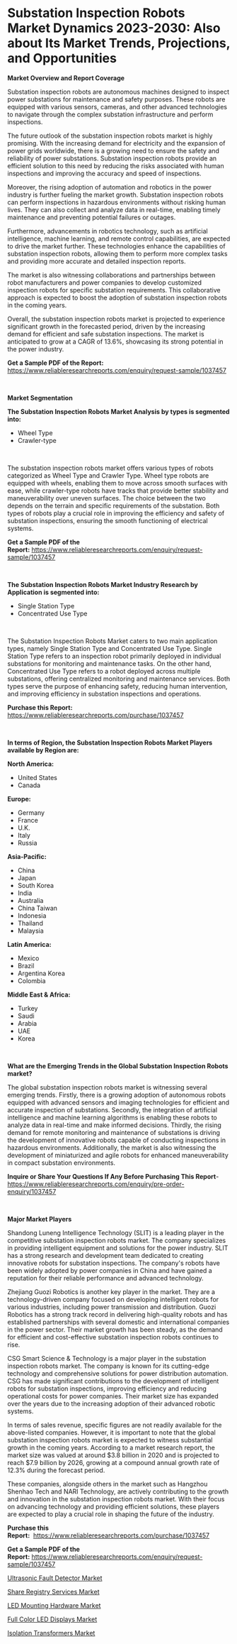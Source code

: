 <p><h1>Substation Inspection Robots Market Dynamics 2023-2030: Also about Its Market Trends, Projections, and Opportunities</h1></p><p><strong>Market Overview and Report Coverage</strong></p>
<p><p>Substation inspection robots are autonomous machines designed to inspect power substations for maintenance and safety purposes. These robots are equipped with various sensors, cameras, and other advanced technologies to navigate through the complex substation infrastructure and perform inspections.</p><p>The future outlook of the substation inspection robots market is highly promising. With the increasing demand for electricity and the expansion of power grids worldwide, there is a growing need to ensure the safety and reliability of power substations. Substation inspection robots provide an efficient solution to this need by reducing the risks associated with human inspections and improving the accuracy and speed of inspections.</p><p>Moreover, the rising adoption of automation and robotics in the power industry is further fueling the market growth. Substation inspection robots can perform inspections in hazardous environments without risking human lives. They can also collect and analyze data in real-time, enabling timely maintenance and preventing potential failures or outages.</p><p>Furthermore, advancements in robotics technology, such as artificial intelligence, machine learning, and remote control capabilities, are expected to drive the market further. These technologies enhance the capabilities of substation inspection robots, allowing them to perform more complex tasks and providing more accurate and detailed inspection reports.</p><p>The market is also witnessing collaborations and partnerships between robot manufacturers and power companies to develop customized inspection robots for specific substation requirements. This collaborative approach is expected to boost the adoption of substation inspection robots in the coming years.</p><p>Overall, the substation inspection robots market is projected to experience significant growth in the forecasted period, driven by the increasing demand for efficient and safe substation inspections. The market is anticipated to grow at a CAGR of 13.6%, showcasing its strong potential in the power industry.</p></p>
<p><strong>Get a Sample PDF of the Report:</strong> <a href="https://www.reliableresearchreports.com/enquiry/request-sample/1037457">https://www.reliableresearchreports.com/enquiry/request-sample/1037457</a></p>
<p>&nbsp;</p>
<p><strong>Market Segmentation</strong></p>
<p><strong>The Substation Inspection Robots Market Analysis by types is segmented into:</strong></p>
<p><ul><li>Wheel Type</li><li>Crawler-type</li></ul></p>
<p>&nbsp;</p>
<p><p>The substation inspection robots market offers various types of robots categorized as Wheel Type and Crawler Type. Wheel type robots are equipped with wheels, enabling them to move across smooth surfaces with ease, while crawler-type robots have tracks that provide better stability and maneuverability over uneven surfaces. The choice between the two depends on the terrain and specific requirements of the substation. Both types of robots play a crucial role in improving the efficiency and safety of substation inspections, ensuring the smooth functioning of electrical systems.</p></p>
<p><strong>Get a Sample PDF of the Report:</strong>&nbsp;<a href="https://www.reliableresearchreports.com/enquiry/request-sample/1037457">https://www.reliableresearchreports.com/enquiry/request-sample/1037457</a></p>
<p>&nbsp;</p>
<p><strong>The Substation Inspection Robots Market Industry Research by Application is segmented into:</strong></p>
<p><ul><li>Single Station Type</li><li>Concentrated Use Type</li></ul></p>
<p>&nbsp;</p>
<p><p>The Substation Inspection Robots Market caters to two main application types, namely Single Station Type and Concentrated Use Type. Single Station Type refers to an inspection robot primarily deployed in individual substations for monitoring and maintenance tasks. On the other hand, Concentrated Use Type refers to a robot deployed across multiple substations, offering centralized monitoring and maintenance services. Both types serve the purpose of enhancing safety, reducing human intervention, and improving efficiency in substation inspections and operations.</p></p>
<p><strong>Purchase this Report:</strong>&nbsp; <a href="https://www.reliableresearchreports.com/purchase/1037457">https://www.reliableresearchreports.com/purchase/1037457</a></p>
<p>&nbsp;</p>
<p><strong>In terms of Region, the Substation Inspection Robots Market Players available by Region are:</strong></p>
<p>
    <p> <strong> North America: </strong>
        <ul>
            <li>United States</li>
            <li>Canada</li>
        </ul>
        </p> 
    <p> <strong> Europe: </strong>
        <ul>
            <li>Germany</li>
            <li>France</li>
            <li>U.K.</li>
            <li>Italy</li>
            <li>Russia</li>
        </ul>
        </p> 
    <p> <strong> Asia-Pacific: </strong>
        <ul>
            <li>China</li>
            <li>Japan</li>
            <li>South Korea</li>
            <li>India</li>
            <li>Australia</li>
            <li>China Taiwan</li>
            <li>Indonesia</li>
            <li>Thailand</li>
            <li>Malaysia</li>
        </ul>
        </p> 
    <p> <strong> Latin America: </strong>
        <ul>
            <li>Mexico</li>
            <li>Brazil</li>
            <li>Argentina Korea</li>
            <li>Colombia</li>
        </ul>
        </p> 
    <p> <strong> Middle East & Africa: </strong>
        <ul>
            <li>Turkey</li>
            <li>Saudi</li>
            <li>Arabia</li>
            <li>UAE</li>
            <li>Korea</li>
        </ul>
    </p>
    </p>
<p>&nbsp;</p>
<p><strong>What are the Emerging Trends in the Global Substation Inspection Robots market?</strong></p>
<p><p>The global substation inspection robots market is witnessing several emerging trends. Firstly, there is a growing adoption of autonomous robots equipped with advanced sensors and imaging technologies for efficient and accurate inspection of substations. Secondly, the integration of artificial intelligence and machine learning algorithms is enabling these robots to analyze data in real-time and make informed decisions. Thirdly, the rising demand for remote monitoring and maintenance of substations is driving the development of innovative robots capable of conducting inspections in hazardous environments. Additionally, the market is also witnessing the development of miniaturized and agile robots for enhanced maneuverability in compact substation environments.</p></p>
<p><strong>Inquire or Share Your Questions If Any Before Purchasing This Report</strong>- <a href="https://www.reliableresearchreports.com/enquiry/pre-order-enquiry/1037457">https://www.reliableresearchreports.com/enquiry/pre-order-enquiry/1037457</a></p>
<p>&nbsp;</p>
<p><strong>Major Market Players</strong></p>
<p><p>Shandong Luneng Intelligence Technology (SLIT) is a leading player in the competitive substation inspection robots market. The company specializes in providing intelligent equipment and solutions for the power industry. SLIT has a strong research and development team dedicated to creating innovative robots for substation inspections. The company's robots have been widely adopted by power companies in China and have gained a reputation for their reliable performance and advanced technology.</p><p>Zhejiang Guozi Robotics is another key player in the market. They are a technology-driven company focused on developing intelligent robots for various industries, including power transmission and distribution. Guozi Robotics has a strong track record in delivering high-quality robots and has established partnerships with several domestic and international companies in the power sector. Their market growth has been steady, as the demand for efficient and cost-effective substation inspection robots continues to rise.</p><p>CSG Smart Science & Technology is a major player in the substation inspection robots market. The company is known for its cutting-edge technology and comprehensive solutions for power distribution automation. CSG has made significant contributions to the development of intelligent robots for substation inspections, improving efficiency and reducing operational costs for power companies. Their market size has expanded over the years due to the increasing adoption of their advanced robotic systems.</p><p>In terms of sales revenue, specific figures are not readily available for the above-listed companies. However, it is important to note that the global substation inspection robots market is expected to witness substantial growth in the coming years. According to a market research report, the market size was valued at around $3.8 billion in 2020 and is projected to reach $7.9 billion by 2026, growing at a compound annual growth rate of 12.3% during the forecast period.</p><p>These companies, alongside others in the market such as Hangzhou Shenhao Tech and NARI Technology, are actively contributing to the growth and innovation in the substation inspection robots market. With their focus on advancing technology and providing efficient solutions, these players are expected to play a crucial role in shaping the future of the industry.</p></p>
<p><strong>Purchase this Report:</strong>&nbsp;&nbsp;<a href="https://www.reliableresearchreports.com/purchase/1037457">https://www.reliableresearchreports.com/purchase/1037457</a></p>
<p></p>
<p><strong>Get a Sample PDF of the Report:</strong>&nbsp;<a href="https://www.reliableresearchreports.com/enquiry/request-sample/1037457">https://www.reliableresearchreports.com/enquiry/request-sample/1037457</a></p>
<p><p><a href="https://medium.com/@jinkhatum1452/ultrasonic-fault-detector-market-size-growth-forecast-2023-2030-e996466ae7df">Ultrasonic Fault Detector Market</a></p><p><a href="https://www.reportprime.com/share-registry-services-r11653">Share Registry Services Market</a></p><p><a href="https://www.linkedin.com/pulse/led-mounting-hardware-market-challenges-opportunities-growth-g35ye/">LED Mounting Hardware Market</a></p><p><a href="https://www.linkedin.com/pulse/full-color-led-displays-market-challenges-opportunities-growth-wrgie/">Full Color LED Displays Market</a></p><p><a href="https://medium.com/@taraktanay7654/isolation-transformers-market-size-growth-forecast-2023-2030-92321f2151e7">Isolation Transformers Market</a></p></p>